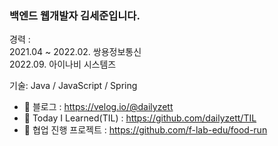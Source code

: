 ### 백엔드 웹개발자 김세준입니다.

경력 :  
2021.04 ~ 2022.02. 쌍용정보통신  
2022.09. 아이나비 시스템즈

기술: Java / JavaScript / Spring

- 🌱 블로그 : https://velog.io/@dailyzett
- 🌱 Today I Learned(TIL) : https://github.com/dailyzett/TIL
- 🌱 협업 진행 프로젝트 : https://github.com/f-lab-edu/food-run

 
